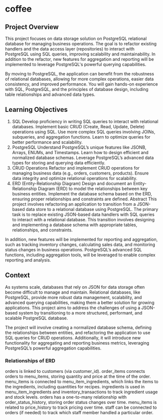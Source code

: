 # coffee

## Project Overview
This project focuses on data storage solution on PostgreSQL relational database for managing business operations. The goal is to refactor existing handlers and the data access layer (repositories) to interact with PostgreSQL using SQL queries, improving scalability and maintainability. In addition to the refactor, new features for aggregation and reporting will be implemented to leverage PostgreSQL's powerful querying capabilities.

By moving to PostgreSQL, the application can benefit from the robustness of relational databases, allowing for more complex operations, easier data consistency, and improved performance. You will gain hands-on experience with SQL, PostgreSQL, and the principles of database design, including table relationships and advanced data types.

## Learning Objectives
1. SQL
Develop proficiency in writing SQL queries to interact with relational databases.
Implement basic CRUD (Create, Read, Update, Delete) operations using SQL.
Use more complex SQL queries involving JOINs, subqueries, and aggregation functions.
Learn to optimize queries for better performance and scalability.
2. PostgreSQL
Understand PostgreSQL’s unique features like JSONB, Arrays, ENUMs, and Timestamps.
Learn how to design efficient and normalized database schemas.
Leverage PostgreSQL’s advanced data types for storing and querying data efficiently.
3. CRUD Operations
Refactor and implement CRUD operations for managing business data (e.g., orders, customers, products).
Ensure data integrity and optimize relational operations for scalability.
4. ERD (Entity-Relationship Diagram)
Design and document an Entity-Relationship Diagram (ERD) to model the relationships between key business entities.
Implement the database schema based on the ERD, ensuring proper relationships and constraints are defined.
Abstract
This project involves refactoring an application to transition from a JSON-based data store to a relational database using PostgreSQL. The primary task is to replace existing JSON-based data handlers with SQL queries to interact with a relational database. This transition involves designing and implementing a database schema with appropriate tables, relationships, and constraints.

In addition, new features will be implemented for reporting and aggregation, such as tracking inventory changes, calculating sales data, and monitoring status changes in business operations. PostgreSQL’s advanced SQL functions, including aggregation tools, will be leveraged to enable complex reporting and analysis.

## Context
As systems scale, databases that rely on JSON for data storage often become difficult to manage and maintain. Relational databases, like PostgreSQL, provide more robust data management, scalability, and advanced querying capabilities, making them a better solution for growing applications. This project aims to address the challenges of using a JSON-based system by transitioning to a more structured, performant, and scalable PostgreSQL database.

The project will involve creating a normalized database schema, defining the relationships between entities, and refactoring the application to use SQL queries for CRUD operations. Additionally, it will introduce new functionality for aggregating and reporting business metrics, leveraging PostgreSQL’s powerful aggregation capabilities.


### Relationships of ERD
orders is linked to customers (via customer_id).
order_items connects orders to menu_items, storing quantity and price at the time of the order.
menu_items is connected to menu_item_ingredients, which links the items to the ingredients, including quantities for recipes.
ingredients is used in menu_item_ingredients and inventory_transactions to track ingredient usage and stock levels.
orders has a one-to-many relationship with order_status_history, storing order status changes over time.
menu_items is related to price_history to track pricing over time.
staff can be connected to orders (if needed) to track which staff member handled a particular order.